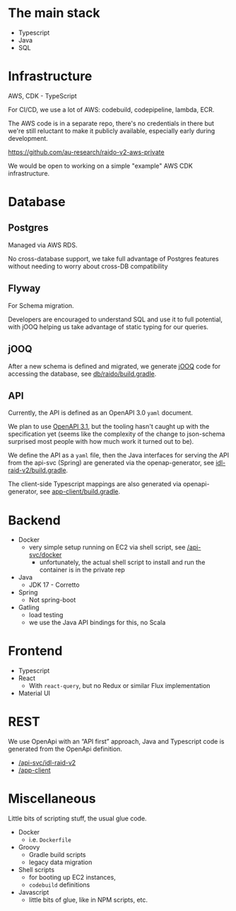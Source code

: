 
# The main stack

* Typescript
* Java 
* SQL 


# Infrastructure

AWS, CDK - TypeScript

For CI/CD, we use a lot of AWS: codebuild, codepipeline, lambda, ECR.

The AWS code is in a separate repo, there's no credentials in there but we're
still reluctant to make it publicly available, especially early during 
development.

https://github.com/au-research/raido-v2-aws-private

We would be open to working on a simple "example" AWS CDK infrastructure. 


# Database

## Postgres

Managed via AWS RDS. 

No cross-database support, we take full advantage of Postgres features without 
needing to worry about cross-DB compatibility

##  Flyway 

For Schema migration.

Developers are encouraged to understand SQL and use it to full potential, 
with jOOQ helping us take advantage of static typing for our queries.

##  jOOQ

After a new schema is defined and migrated, we generate
[jOOQ](https://www.jooq.org/) code for accessing
the database, see [db/raido/build.gradle](../api-svc/db/raido/build.gradle).

## API

Currently, the API is defined as an OpenAPI 3.0 `yaml` document.

We plan to use [OpenAPI 3.1](https://www.openapis.org/blog/2021/02/18/openapi-specification-3-1-released), 
but the tooling hasn't caught up with the specification yet (seems like the 
complexity of the change to json-schema surprised most people with how much 
work it turned out to be).

We define the API as a `yaml` file, then the Java interfaces for serving
the API from the api-svc (Spring) are generated via the openap-generator,
see [idl-raid-v2/build.gradle](../api-svc/idl-raid-v2/build.gradle).

The client-side Typescript mappings are also generated via openapi-generator,
see [app-client/build.gradle](../app-client/build.gradle).

# Backend

* Docker 
  * very simple setup running on EC2 via shell script, 
  see [/api-svc/docker](/api-svc/docker)
    * unfortunately, the actual shell script to install and run the container 
      is in the private rep 
* Java
  * JDK 17 - Corretto
* Spring
  * Not spring-boot
* Gatling
  * load testing
  * we use the Java API bindings for this, no Scala


# Frontend

* Typescript
* React
  * With `react-query`, but no Redux or similar Flux implementation
* Material UI


# REST

We use OpenApi with an “API first” approach, Java and Typescript code is 
generated from the OpenApi definition.

* [/api-svc/idl-raid-v2](/api-svc/idl-raid-v2)
* [/app-client](/app-client)


# Miscellaneous

Little bits of scripting stuff, the usual glue code.

* Docker
  * i.e. `Dockerfile`
* Groovy
  * Gradle build scripts
  * legacy data migration
* Shell scripts
  * for booting up EC2 instances,
  * `codebuild` definitions
* Javascript
  * little bits of glue, like in NPM scripts, etc.


